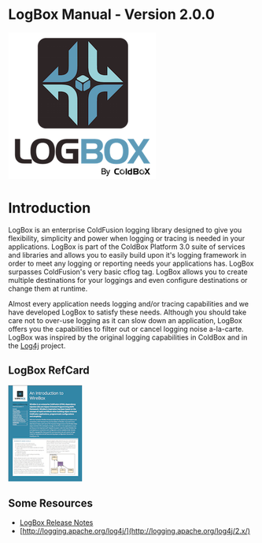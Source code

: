 
# LogBox Manual - Version 2.0.0
![ColdBox Platform](images/LogBox_300.png)

# Introduction

LogBox is an enterprise ColdFusion logging library designed to give you flexibility, simplicity and power when logging or tracing is needed in your applications. LogBox is part of the ColdBox Platform 3.0 suite of services and libraries and allows you to easily build upon it's logging framework in order to meet any logging or reporting needs your applications has. LogBox surpasses ColdFusion's very basic cflog tag. LogBox allows you to create multiple destinations for your loggings and even configure destinations or change them at runtime.

Almost every application needs logging and/or tracing capabilities and we have developed LogBox to satisfy these needs. Although you should take care not to over-use logging as it can slow down an application, LogBox offers you the capabilities to filter out or cancel logging noise a-la-carte. LogBox was inspired by the original logging capabilities in ColdBox and in the [Log4j](http://logging.apache.org/log4j/2.x/) project.

## LogBox RefCard

<a href="https://github.com/ColdBox/cbox-refcards/raw/master/LogBox/LogBox-Refcard.pdf"><img src="./images/wirebox-refcard.png" ></a>

## Some Resources

* [LogBox Release Notes](http://logging.apache.org/log4j/)
* [http://logging.apache.org/log4j/](http://logging.apache.org/log4j/2.x/)


